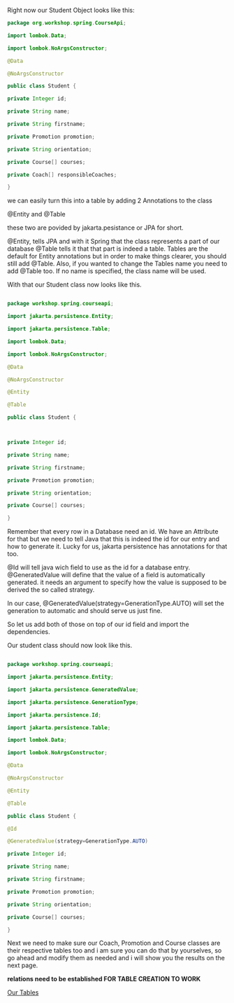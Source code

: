 Right now our Student Object looks like this:

``` java
package org.workshop.spring.CourseApi;

import lombok.Data;

import lombok.NoArgsConstructor;

@Data

@NoArgsConstructor

public class Student {

private Integer id;

private String name;

private String firstname;

private Promotion promotion;

private String orientation;

private Course[] courses;

private Coach[] responsibleCoaches;

}
```

we can easily turn this into a table by adding 2 Annotations to the class

@Entity and @Table

these two are povided by jakarta.pesistance or JPA for short.

@Entity, tells JPA and with it Spring that the class represents a part of our database 
@Table tells it that that part is indeed a table. 
Tables are the default for Entity annotations but in order to make things clearer, you should still add @Table. Also, if you wanted to change the Tables name you need to add @Table too. If no name is specified, the class name will be used.

With that our Student class now looks like this.

```Java

package workshop.spring.courseapi;

import jakarta.persistence.Entity;

import jakarta.persistence.Table;

import lombok.Data;

import lombok.NoArgsConstructor;

@Data

@NoArgsConstructor

@Entity

@Table

public class Student {



private Integer id;

private String name;

private String firstname;

private Promotion promotion;

private String orientation;

private Course[] courses;

}
```

Remember that every row in a Database need an id. We have an Attribute for that but we need to tell Java that this is indeed the id for our entry and how to generate it. Lucky for us, jakarta persistence has annotations for that too.

@Id will tell java wich field to use as the id for a database entry. 
@GeneratedValue will define that the value of a field is automatically generated. it needs an argument to specify how the value is supposed to be derived the so called strategy.

In our case, @GeneratedValue(strategy=GenerationType.AUTO) will set the generation to automatic and should serve us just fine.

So let us add both of those on top of our id field and import the dependencies.

Our student class should now look like this.

```Java

package workshop.spring.courseapi;

import jakarta.persistence.Entity;

import jakarta.persistence.GeneratedValue;

import jakarta.persistence.GenerationType;

import jakarta.persistence.Id;

import jakarta.persistence.Table;

import lombok.Data;

import lombok.NoArgsConstructor;

@Data

@NoArgsConstructor

@Entity

@Table

public class Student {

@Id

@GeneratedValue(strategy=GenerationType.AUTO)

private Integer id;

private String name;

private String firstname;

private Promotion promotion;

private String orientation;

private Course[] courses;

}
```

Next we need to make sure our Coach, Promotion and Course classes are their respective tables too and i am sure you can do that by yourselves, so go ahead and modify them as needed and i will show you the results on the next page.

**relations need to be established FOR TABLE CREATION TO WORK**

[Our Tables](https://github.com/TripsJ/Spring-API-Workshop-1/blob/main/Our%20Tables.md)
